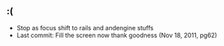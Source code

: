 
## :(
* Stop as focus shift to rails and andengine stuffs
* Last commit: Fill the screen now thank goodness (Nov 18, 2011, pg62)